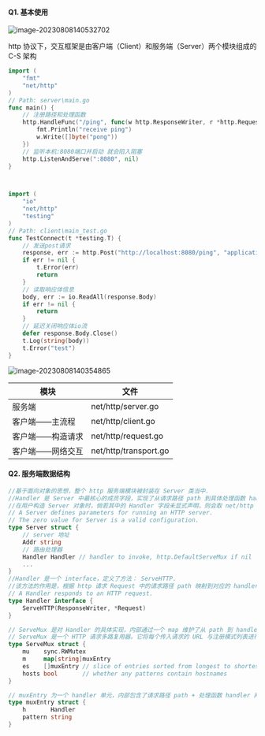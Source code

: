 #### Q1. 基本使用

![image-20230808140532702](https://cscgblog-1301638685.cos.ap-chengdu.myqcloud.com/note/image-20230808140532702.png)

http 协议下，交互框架是由客户端（Client）和服务端（Server）两个模块组成的 C-S 架构

```go
import (
	"fmt"
	"net/http"
)
// Path: server\main.go
func main() {
    // 注册路径和处理函数
	http.HandleFunc("/ping", func(w http.ResponseWriter, r *http.Request) {
		fmt.Println("receive ping")
		w.Write([]byte("pong"))
	})
    // 监听本机:8080端口并启动 就会陷入阻塞
	http.ListenAndServe(":8080", nil)
}



import (
	"io"
	"net/http"
	"testing"
)
// Path: client\main_test.go
func TestConnect(t *testing.T) {
    // 发送post请求
	response, err := http.Post("http://localhost:8080/ping", "application/json", nil)
	if err != nil {
		t.Error(err)
		return
	}
    // 读取响应体信息
	body, err := io.ReadAll(response.Body)
	if err != nil {
		return
	}
    // 延迟关闭响应体io流
	defer response.Body.Close()
	t.Log(string(body))
	t.Error("test")
}

```

![image-20230808140354865](https://cscgblog-1301638685.cos.ap-chengdu.myqcloud.com/note/image-20230808140354865.png)

| **模块**         | **文件**              |
| ---------------- | --------------------- |
| 服务端           | net/http/server.go    |
| 客户端——主流程   | net/http/client.go    |
| 客户端——构造请求 | net/http/request.go   |
| 客户端——网络交互 | net/http/transport.go |

#### Q2. 服务端数据结构

```go
//基于面向对象的思想，整个 http 服务端模块被封装在 Server 类当中.
//Handler 是 Server 中最核心的成员字段，实现了从请求路径 path 到具体处理函数 handler 的注册和映射能力.
//在用户构造 Server 对象时，倘若其中的 Handler 字段未显式声明，则会取 net/http 包下的单例对象 DefaultServeMux（ServerMux 类型） 进行兜底.
// A Server defines parameters for running an HTTP server.
// The zero value for Server is a valid configuration.
type Server struct {
	// server 地址
	Addr string
    // 路由处理器
	Handler Handler // handler to invoke, http.DefaultServeMux if nil
	...
}
//Handler 是一个 interface，定义了方法： ServeHTTP.
//该方法的作用是，根据 http 请求 Request 中的请求路径 path 映射到对应的 handler 处理函数，对请求进行处理和响应.
// A Handler responds to an HTTP request.
type Handler interface {
	ServeHTTP(ResponseWriter, *Request)
}

// ServeMux 是对 Handler 的具体实现，内部通过一个 map 维护了从 path 到 handler 的映射关系.
// ServeMux 是一个 HTTP 请求多路复用器。它将每个传入请求的 URL 与注册模式列表进行匹配，并调用与 URL 最匹配的模式的处理程序。
type ServeMux struct {
	mu    sync.RWMutex
	m     map[string]muxEntry
	es    []muxEntry // slice of entries sorted from longest to shortest.
	hosts bool       // whether any patterns contain hostnames
}

// muxEntry 为一个 handler 单元，内部包含了请求路径 path + 处理函数 handler 两部分
type muxEntry struct {
	h       Handler
	pattern string
}
```

